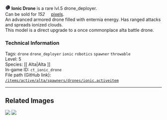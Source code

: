 ![ ](https://raw.githubusercontent.com/Ceterai/Enternia/main/items/active/alta/spawners/drones/ionic.png) **Ionic Drone** is a rare lvl.5 drone_deployer.  
Can be sold for *152* <img src="https://starbounder.org/mediawiki/images/2/21/Pixel.png" width="12" height="16"/> [pixels](https://starbounder.org/Pixel).  
An advanced armored drone filled with enternia energy. Has ranged attacks and spreads ionized clouds.  
This model is a direct upgrade to a once commonplace alta battle drone.

### Technical Information

Tags: `drone` `drone_deployer` `ionic` `robotics` `spawner` `throwable`  
Level: 5  
Species: [[ Alta|Alta ]]  
In-game ID: `ct_ionic_drone`  
File path (GitHub link): [`/items/active/alta/spawners/drones/ionic.activeitem`](https://github.com/Ceterai/Enternia/blob/main/items/active/alta/spawners/drones/ionic.activeitem)

---

## Related Images

![ ](images/tooltips/ct_ionic_drone.png) ![ ](images/tooltips/ct_battle_drone.png)
